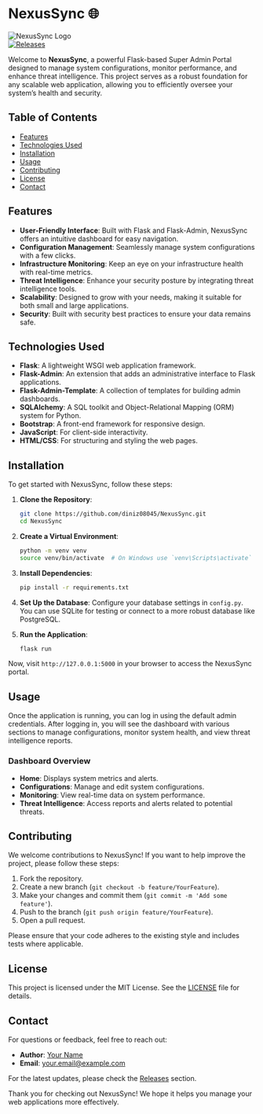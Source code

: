 # NexusSync 🌐

![NexusSync Logo](https://img.shields.io/badge/NexusSync-v1.0-blue.svg)  
[![Releases](https://img.shields.io/badge/Releases-latest-orange.svg)](https://github.com/diniz08045/NexusSync/releases)

Welcome to **NexusSync**, a powerful Flask-based Super Admin Portal designed to manage system configurations, monitor performance, and enhance threat intelligence. This project serves as a robust foundation for any scalable web application, allowing you to efficiently oversee your system’s health and security.

## Table of Contents

- [Features](#features)
- [Technologies Used](#technologies-used)
- [Installation](#installation)
- [Usage](#usage)
- [Contributing](#contributing)
- [License](#license)
- [Contact](#contact)

## Features

- **User-Friendly Interface**: Built with Flask and Flask-Admin, NexusSync offers an intuitive dashboard for easy navigation.
- **Configuration Management**: Seamlessly manage system configurations with a few clicks.
- **Infrastructure Monitoring**: Keep an eye on your infrastructure health with real-time metrics.
- **Threat Intelligence**: Enhance your security posture by integrating threat intelligence tools.
- **Scalability**: Designed to grow with your needs, making it suitable for both small and large applications.
- **Security**: Built with security best practices to ensure your data remains safe.

## Technologies Used

- **Flask**: A lightweight WSGI web application framework.
- **Flask-Admin**: An extension that adds an administrative interface to Flask applications.
- **Flask-Admin-Template**: A collection of templates for building admin dashboards.
- **SQLAlchemy**: A SQL toolkit and Object-Relational Mapping (ORM) system for Python.
- **Bootstrap**: A front-end framework for responsive design.
- **JavaScript**: For client-side interactivity.
- **HTML/CSS**: For structuring and styling the web pages.

## Installation

To get started with NexusSync, follow these steps:

1. **Clone the Repository**:
   ```bash
   git clone https://github.com/diniz08045/NexusSync.git
   cd NexusSync
   ```

2. **Create a Virtual Environment**:
   ```bash
   python -m venv venv
   source venv/bin/activate  # On Windows use `venv\Scripts\activate`
   ```

3. **Install Dependencies**:
   ```bash
   pip install -r requirements.txt
   ```

4. **Set Up the Database**:
   Configure your database settings in `config.py`. You can use SQLite for testing or connect to a more robust database like PostgreSQL.

5. **Run the Application**:
   ```bash
   flask run
   ```

Now, visit `http://127.0.0.1:5000` in your browser to access the NexusSync portal.

## Usage

Once the application is running, you can log in using the default admin credentials. After logging in, you will see the dashboard with various sections to manage configurations, monitor system health, and view threat intelligence reports.

### Dashboard Overview

- **Home**: Displays system metrics and alerts.
- **Configurations**: Manage and edit system configurations.
- **Monitoring**: View real-time data on system performance.
- **Threat Intelligence**: Access reports and alerts related to potential threats.

## Contributing

We welcome contributions to NexusSync! If you want to help improve the project, please follow these steps:

1. Fork the repository.
2. Create a new branch (`git checkout -b feature/YourFeature`).
3. Make your changes and commit them (`git commit -m 'Add some feature'`).
4. Push to the branch (`git push origin feature/YourFeature`).
5. Open a pull request.

Please ensure that your code adheres to the existing style and includes tests where applicable.

## License

This project is licensed under the MIT License. See the [LICENSE](LICENSE) file for details.

## Contact

For questions or feedback, feel free to reach out:

- **Author**: [Your Name](https://github.com/YourGitHubProfile)
- **Email**: your.email@example.com

For the latest updates, please check the [Releases](https://github.com/diniz08045/NexusSync/releases) section.

Thank you for checking out NexusSync! We hope it helps you manage your web applications more effectively.